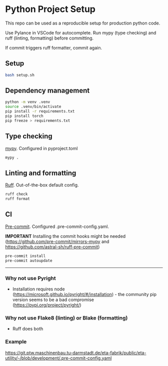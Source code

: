 # Python Project Setup

This repo can be used as a reproducible setup for production python code.

Use Pylance in VSCode for autocomplete. Run mypy (type checking) and ruff (linting, formatting) before committing.

If commit triggers ruff formatter, commit again.

## Setup

```bash
bash setup.sh
```

## Dependency management

```bash
python -m venv .venv
source .venv/bin/activate 
pip install -r requirements.txt
pip install torch
pip freeze > requirements.txt
```

## Type checking

[mypy](https://github.com/python/mypy). Configured in pyproject.toml

```bash
mypy .
```

## Linting and formatting

[Ruff](https://github.com/astral-sh/ruff). Out-of-the-box default config.

```bash
ruff check
ruff format
```

## CI

[Pre-commit](https://github.com/pre-commit/pre-commit). Configured .pre-commit-config.yaml.

**IMPORTANT** Installing the commit hooks might be needed (https://github.com/pre-commit/mirrors-mypy and https://github.com/astral-sh/ruff-pre-commit)

```bash 
pre-commit install
pre-commit autoupdate
```

---

### Why not use Pyright

- Installation requires node (https://microsoft.github.io/pyright/#/installation) - the community pip version seems to be a bad compromise (https://pypi.org/project/pyright/)

### Why not use Flake8 (linting) or Blake (formatting)

- Ruff does both

### Example

https://git.ptw.maschinenbau.tu-darmstadt.de/eta-fabrik/public/eta-utility/-/blob/development/.pre-commit-config.yaml